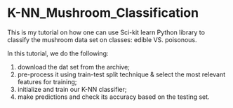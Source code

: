 # K-NN_Mushroom_Classification
This is my tutorial on how one can use Sci-kit learn Python library to classify the mushroom data set on classes: edible VS. poisonous. 

In this tutorial, we do the following:

1. download the dat set from the archive;
2. pre-process it using train-test split technique & select the most relevant features for training;
3. initialize and train our K-NN classifier;
4. make predictions and check its accuracy based on the testing set.

